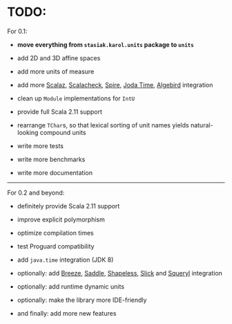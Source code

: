 TODO:
=====

For 0.1:

* **move everything from `stasiak.karol.units` package to `units`**

* add 2D and 3D affine spaces

* add more units of measure

* add more [Scalaz](https://github.com/scalaz/scalaz), [Scalacheck](https://github.com/rickynils/scalacheck), [Spire](https://github.com/non/spire), [Joda Time](http://joda-time.sourceforge.net/), [Algebird](https://github.com/twitter/algebird) integration

* clean up `Module` implementations for `IntU`

* provide full Scala 2.11 support

* rearrange `TChar`s, so that lexical sorting of unit names yields natural-looking compound units

* write more tests

* write more benchmarks

* write more documentation

---

For 0.2 and beyond:

* definitely provide Scala 2.11 support

* improve explicit polymorphism

* optimize compilation times

* test Proguard compatibility

* add `java.time` integration (JDK 8)

* optionally: add [Breeze](https://github.com/dlwh/breeze), [Saddle](https://github.com/saddle/saddle), [Shapeless](https://github.com/milessabin/shapeless), [Slick](https://github.com/slick/slick) and [Squeryl](https://github.com/max-l/Squeryl) integration

* optionally: add runtime dynamic units

* optionally: make the library more IDE-friendly

* and finally: add more new features

